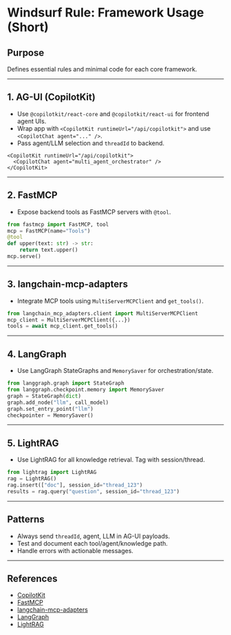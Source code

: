 # Windsurf Rule: Framework Usage (Short)

## Purpose
Defines essential rules and minimal code for each core framework.

---

## 1. AG-UI (CopilotKit)
- Use `@copilotkit/react-core` and `@copilotkit/react-ui` for frontend agent UIs.
- Wrap app with `<CopilotKit runtimeUrl="/api/copilotkit">` and use `<CopilotChat agent="..." />`.
- Pass agent/LLM selection and `threadId` to backend.

```tsx
<CopilotKit runtimeUrl="/api/copilotkit">
  <CopilotChat agent="multi_agent_orchestrator" />
</CopilotKit>
```

---

## 2. FastMCP
- Expose backend tools as FastMCP servers with `@tool`.

```python
from fastmcp import FastMCP, tool
mcp = FastMCP(name="Tools")
@tool
def upper(text: str) -> str:
    return text.upper()
mcp.serve()
```

---

## 3. langchain-mcp-adapters
- Integrate MCP tools using `MultiServerMCPClient` and `get_tools()`.

```python
from langchain_mcp_adapters.client import MultiServerMCPClient
mcp_client = MultiServerMCPClient({...})
tools = await mcp_client.get_tools()
```

---

## 4. LangGraph
- Use LangGraph StateGraphs and `MemorySaver` for orchestration/state.

```python
from langgraph.graph import StateGraph
from langgraph.checkpoint.memory import MemorySaver
graph = StateGraph(dict)
graph.add_node("llm", call_model)
graph.set_entry_point("llm")
checkpointer = MemorySaver()
```

---

## 5. LightRAG
- Use LightRAG for all knowledge retrieval. Tag with session/thread.

```python
from lightrag import LightRAG
rag = LightRAG()
rag.insert(["doc"], session_id="thread_123")
results = rag.query("question", session_id="thread_123")
```

---

## Patterns
- Always send `threadId`, agent, LLM in AG-UI payloads.
- Test and document each tool/agent/knowledge path.
- Handle errors with actionable messages.

---

## References
- [CopilotKit](https://docs.copilotkit.ai/)
- [FastMCP](https://github.com/ContextualAI/fastmcp)
- [langchain-mcp-adapters](https://github.com/ContextualAI/langchain-mcp-adapters)
- [LangGraph](https://github.com/langchain-ai/langgraph)
- [LightRAG](https://github.com/HKUDS/LightRAG)

